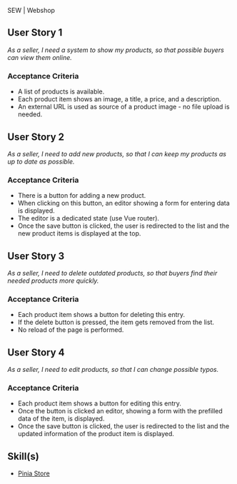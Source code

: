 SEW | Webshop

## User Story 1
*As a seller, I need a system to show my products, so that possible buyers can view them online.*

### Acceptance Criteria
- A list of products is available.
- Each product item shows an image, a title, a price, and a description.
- An external URL is used as source of a product image - no file upload is needed.


## User Story 2
*As a seller, I need to add new products, so that I can keep my products as up to date as possible.*

### Acceptance Criteria
- There is a button for adding a new product.
- When clicking on this button, an editor showing a form for entering data is displayed.
- The editor is a dedicated state (use Vue router).
- Once the save button is clicked, the user is redirected to the list and the new product items is displayed at the top.


## User Story 3
*As a seller, I need to delete outdated products, so that buyers find their needed products more quickly.*

### Acceptance Criteria
- Each product item shows a button for deleting this entry.
- If the delete button is pressed, the item gets removed from the list.
- No reload of the page is performed.

## User Story 4
*As a seller, I need to edit products, so that I can change possible typos.*

### Acceptance Criteria
- Each product item shows a button for editing this entry.
- Once the button is clicked an editor, showing a form with the prefilled data of the item, is displayed.
- Once the save button is clicked, the user is redirected to the list and the updated information of the product item is displayed.


## Skill(s)
- [Pinia Store](https://my.skilldisplay.eu/en/skill/1694/0)  

    
